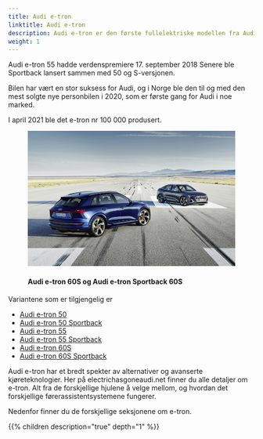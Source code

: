 ```yaml
---
title: Audi e-tron
linktitle: Audi e-tron
description: Audi e-tron er den første fullelektriske modellen fra Audi og er tilgjengelig i 6 varianter. Den sportslige SUV-en kombinerer plassen og komforten til en typisk luksusbil med en rekkevidde som er egnet for daglig bruk, og fører føreren inn i en ny æra med elektrisk firehjulsdrift.
weight: 1
---
```

<!-- markdownlint-disable MD033 -->

Audi e-tron 55 hadde verdenspremiere 17. september 2018 Senere ble Sportback lansert sammen med 50 og S-versjonen.

Bilen har vært en stor suksess for Audi, og i Norge ble den til og med den mest solgte nye personbilen i 2020, som er første gang for Audi i noe marked.

I april 2021 ble det e-tron nr 100 000 produsert.

<figure>
    <a href="/models/e-tron/variants/variants1.jpg">
        <img src="/models/e-tron/variants/variants1s.jpg" alt="Audi e-tron 60S and Audi e-tron Sportback 60S" title="Audi e-tron 60S and Audi e-tron Sportback 60S">
    </a>
    <figcaption><h4>Audi e-tron 60S og Audi e-tron Sportback 60S</h4></figcaption>
</figure>

Variantene som er tilgjengelig er

- [Audi e-tron 50](/models/e-tron/variants/#audi-e-tron-50)
- [Audi e-tron 50 Sportback](/models/e-tron/variants/#audi-e-tron-50-sportback)
- [Audi e-tron 55](/models/e-tron/variants/#audi-e-tron-55)
- [Audi e-tron 55 Sportback](/models/e-tron/variants/#audi-e-tron-55-sportback)
- [Audi e-tron 60S](/models/e-tron/variants/#audi-e-tron-60s)
- [Audi e-tron 60S Sportback](/models/e-tron/variants/#audi-e-tron-60s-sportback)
  
Audi e-tron har et bredt spekter av alternativer og avanserte kjøreteknologier. Her på electrichasgoneaudi.net finner du alle detaljer om e-tron. Alt fra de forskjellige hjulene å velge mellom, og hvordan det forskjellige førerassistentsystemene fungerer.

Nedenfor finner du de forskjellige seksjonene om e-tron.

{{% children description="true" depth="1" %}}
